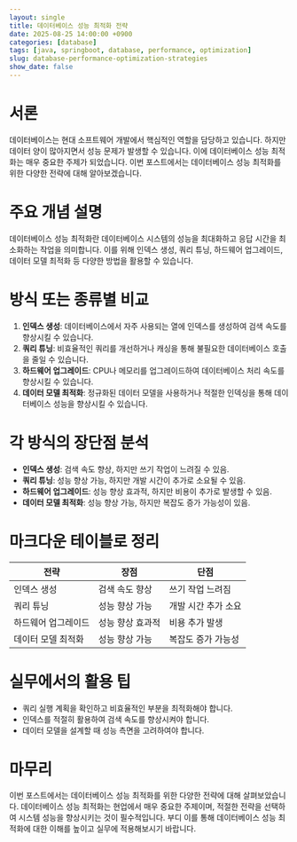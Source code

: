 ```yaml
---
layout: single
title: 데이터베이스 성능 최적화 전략
date: 2025-08-25 14:00:00 +0900
categories: [database]
tags: [java, springboot, database, performance, optimization]
slug: database-performance-optimization-strategies
show_date: false
---
```


# 서론
데이터베이스는 현대 소프트웨어 개발에서 핵심적인 역할을 담당하고 있습니다. 하지만 데이터 양이 많아지면서 성능 문제가 발생할 수 있습니다. 이에 데이터베이스 성능 최적화는 매우 중요한 주제가 되었습니다. 이번 포스트에서는 데이터베이스 성능 최적화를 위한 다양한 전략에 대해 알아보겠습니다.

# 주요 개념 설명
데이터베이스 성능 최적화란 데이터베이스 시스템의 성능을 최대화하고 응답 시간을 최소화하는 작업을 의미합니다. 이를 위해 인덱스 생성, 쿼리 튜닝, 하드웨어 업그레이드, 데이터 모델 최적화 등 다양한 방법을 활용할 수 있습니다.

# 방식 또는 종류별 비교
1. **인덱스 생성**: 데이터베이스에서 자주 사용되는 열에 인덱스를 생성하여 검색 속도를 향상시킬 수 있습니다.
2. **쿼리 튜닝**: 비효율적인 쿼리를 개선하거나 캐싱을 통해 불필요한 데이터베이스 호출을 줄일 수 있습니다.
3. **하드웨어 업그레이드**: CPU나 메모리를 업그레이드하여 데이터베이스 처리 속도를 향상시킬 수 있습니다.
4. **데이터 모델 최적화**: 정규화된 데이터 모델을 사용하거나 적절한 인덱싱을 통해 데이터베이스 성능을 향상시킬 수 있습니다.

# 각 방식의 장단점 분석
- **인덱스 생성**: 검색 속도 향상, 하지만 쓰기 작업이 느려질 수 있음.
- **쿼리 튜닝**: 성능 향상 가능, 하지만 개발 시간이 추가로 소요될 수 있음.
- **하드웨어 업그레이드**: 성능 향상 효과적, 하지만 비용이 추가로 발생할 수 있음.
- **데이터 모델 최적화**: 성능 향상 가능, 하지만 복잡도 증가 가능성이 있음.

# 마크다운 테이블로 정리
| 전략           | 장점                    | 단점                            |
|----------------|-------------------------|---------------------------------|
| 인덱스 생성     | 검색 속도 향상          | 쓰기 작업 느려짐               |
| 쿼리 튜닝      | 성능 향상 가능          | 개발 시간 추가 소요             |
| 하드웨어 업그레이드 | 성능 향상 효과적       | 비용 추가 발생                 |
| 데이터 모델 최적화  | 성능 향상 가능         | 복잡도 증가 가능성             |

# 실무에서의 활용 팁
- 쿼리 실행 계획을 확인하고 비효율적인 부분을 최적화해야 합니다.
- 인덱스를 적절히 활용하여 검색 속도를 향상시켜야 합니다.
- 데이터 모델을 설계할 때 성능 측면을 고려하여야 합니다.

# 마무리
이번 포스트에서는 데이터베이스 성능 최적화를 위한 다양한 전략에 대해 살펴보았습니다. 데이터베이스 성능 최적화는 현업에서 매우 중요한 주제이며, 적절한 전략을 선택하여 시스템 성능을 향상시키는 것이 필수적입니다. 부디 이를 통해 데이터베이스 성능 최적화에 대한 이해를 높이고 실무에 적용해보시기 바랍니다.